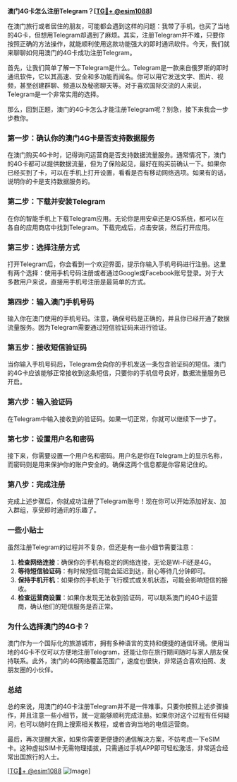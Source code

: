 **澳门4G卡怎么注册Telegram？[[TG💪+ @esim1088](https://t.me/s/esim1088)]**

在澳门旅行或者居住的朋友，可能都会遇到这样的问题：我带了手机，也买了当地的4G卡，但想用Telegram却遇到了麻烦。其实，注册Telegram并不难，只要你按照正确的方法操作，就能顺利使用这款功能强大的即时通讯软件。今天，我们就来聊聊如何用澳门的4G卡成功注册Telegram。

首先，让我们简单了解一下Telegram是什么。Telegram是一款来自俄罗斯的即时通讯软件，它以其高速、安全和多功能而闻名。你可以用它发送文字、图片、视频，甚至创建群聊、频道以及秘密聊天等。对于喜欢国际交流的人来说，Telegram是一个非常实用的选择。

那么，回到正题，澳门的4G卡怎么才能注册Telegram呢？别急，接下来我会一步步教你。

### **第一步：确认你的澳门4G卡是否支持数据服务**
在澳门购买4G卡时，记得询问运营商是否支持数据流量服务。通常情况下，澳门的4G卡都可以提供数据流量，但为了保险起见，最好在购买前确认一下。如果你已经买到了卡，可以在手机上打开设置，看看是否有移动网络选项。如果有的话，说明你的卡是支持数据服务的。

### **第二步：下载并安装Telegram**
在你的智能手机上下载Telegram应用。无论你是用安卓还是iOS系统，都可以在各自的应用商店中找到Telegram。下载完成后，点击安装，然后打开应用。

### **第三步：选择注册方式**
打开Telegram后，你会看到一个欢迎界面，提示你输入手机号码进行注册。这里有两个选择：使用手机号码注册或者通过Google或Facebook账号登录。对于大多数用户来说，直接用手机号注册是最简单的方式。

### **第四步：输入澳门手机号码**
输入你在澳门使用的手机号码。注意，确保号码是正确的，并且你已经开通了数据流量服务。因为Telegram需要通过短信验证码来进行验证。

### **第五步：接收短信验证码**
当你输入手机号码后，Telegram会向你的手机发送一条包含验证码的短信。澳门的4G卡应该能够正常接收到这条短信，只要你的手机信号良好，数据流量服务已开启。

### **第六步：输入验证码**
在Telegram中输入接收到的验证码。如果一切正常，你就可以继续下一步了。

### **第七步：设置用户名和密码**
接下来，你需要设置一个用户名和密码。用户名是你在Telegram上的显示名称，而密码则是用来保护你的账户安全的。确保这两个信息都是你容易记住的。

### **第八步：完成注册**
完成上述步骤后，你就成功注册了Telegram账号！现在你可以开始添加好友、加入群组，享受即时通讯的乐趣了。

### **一些小贴士**
虽然注册Telegram的过程并不复杂，但还是有一些小细节需要注意：

1. **检查网络连接**：确保你的手机有稳定的网络连接，无论是Wi-Fi还是4G。
2. **等待短信验证码**：有时候短信可能会延迟到达，耐心等待几分钟即可。
3. **保持手机开机**：如果你的手机处于飞行模式或关机状态，可能会影响短信的接收。
4. **检查运营商设置**：如果你发现无法收到验证码，可以联系澳门的4G卡运营商，确认他们的短信服务是否正常。

### **为什么选择澳门的4G卡？**
澳门作为一个国际化的旅游城市，拥有多种语言的支持和便捷的通信环境。使用当地的4G卡不仅可以方便地注册Telegram，还能让你在旅行期间随时与家人朋友保持联系。此外，澳门的4G网络覆盖范围广，速度也很快，非常适合喜欢拍照、发朋友圈的小伙伴。

### **总结**
总的来说，用澳门的4G卡注册Telegram并不是一件难事。只要你按照上述步骤操作，并且注意一些小细节，就一定能够顺利完成注册。如果你对这个过程有任何疑问，也可以随时在网上搜索相关教程，或者咨询当地的电信运营商。

最后，再次提醒大家，如果你需要更便捷的通信解决方案，不妨考虑一下eSIM卡。这种虚拟SIM卡无需物理插拔，只需通过手机APP即可轻松激活，非常适合经常出国旅行的人士。

[[TG💪+ @esim1088](https://t.me/s/esim1088) ![Image](https://i.postimg.cc/4NQfJmqS/Snipaste-2025-05-13-00-14-12.png)]